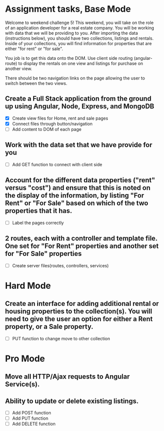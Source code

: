 # Assignment tasks, Base Mode

Welcome to weekend challenge 5! This weekend, you will take on the role of an application developer for a real estate company. You will be working with data that we will be providing to you. After importing the data (instructions below), you should have two collections, listings and rentals. Inside of your collections, you will find information for properties that are either "for rent" or "for sale".

You job is to get this data onto the DOM. Use client side routing (angular-route) to display the rentals on one view and listings for purchase on another view.

There should be two navigation links on the page allowing the user to switch between the two views.


## Create a Full Stack application from the ground up using Angular, Node, Express, and MongoDB
- [x] Create view files for Home, rent and sale pages
- [x] Connect files through button/navigation
- [ ] Add content to DOM of each page

## Work with the data set that we have provide for you
- [ ] Add GET function to connect with client side

## Account for the different data properties ("rent" versus "cost") and ensure that this is noted on the display of the information, by listing "For Rent" or "For Sale" based on which of the two properties that it has.
- [ ] Label the pages correctly

## 2 routes, each with a controller and template file. One set for "For Rent" properties and another set for "For Sale" properties
- [ ] Create server files(routes, controllers, services)

# Hard Mode
## Create an interface for adding additional rental or housing properties to the collection(s). You will need to give the user an option for either a Rent property, or a Sale property.
- [ ] PUT function to change move to other collection
# Pro Mode
## Move all HTTP/Ajax requests to Angular Service(s).
## Ability to update or delete existing listings.
- [ ] Add POST function
- [ ] Add PUT function
- [ ] Add DELETE function